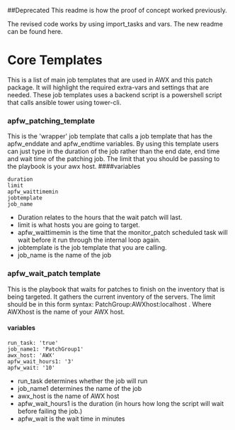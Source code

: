 ##Deprecated 
This readme is how the proof of concept worked previously.

The revised code works by using import_tasks and vars. The new readme can be found here.
# Core Templates
This is a list of main job templates that are used in AWX and this patch package. It will highlight the required extra-vars  and settings that are needed. These job templates uses a  backend script is a powershell script that calls ansible tower using tower-cli.


### apfw_patching_template
This is the 'wrapper' job template that calls a job template that has the apfw_enddate and apfw_endtime variables. By using this template users can just type in the duration of the job rather than the end date, end time and wait time of the patching job. The limit that you should be passing to the playbook is your awx host.
####variables
```
duration
limit
apfw_waittimemin
jobtemplate
job_name
```
* Duration relates to the hours that the wait patch will last.
* limit is what hosts you are going to target.
* apfw_waittimemin is the time that the monitor_patch scheduled task  will wait before it run through the internal loop again.  
* jobtemplate is the job template that you are calling.
* job_name is the name of the job

### apfw_wait_patch template
This is the playbook that waits for patches to finish on the inventory that is being targeted. It gathers the current inventory of the servers. The limit should be in this form  syntax: PatchGroup:AWXhost:localhost . Where AWXhost is the name of your AWX host.
#### variables
```
run_task: 'true'
job_name1: 'PatchGroup1'
awx_host: 'AWX'
apfw_wait_hours1: '3'
apfw_wait: '10'
```
* run_task determines whether the job will run 
* job_name1 determines the name of the job
* awx_host is the name of AWX host
* apfw_wait_hours1 is the duration (in hours how long the script will wait before failing the job.)
* apfw_wait is the wait time in minutes 